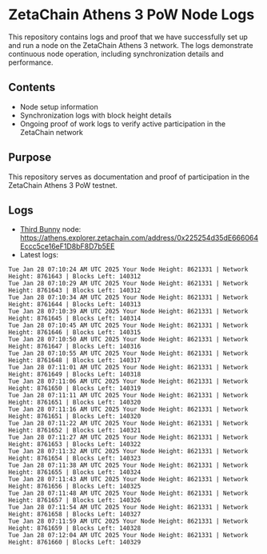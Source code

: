 # ZetaChain Athens 3 PoW Node Logs
This repository contains logs and proof that we have successfully set up and run a node on the ZetaChain Athens 3 network. The logs demonstrate continuous node operation, including synchronization details and performance.

## Contents
- Node setup information
- Synchronization logs with block height details
- Ongoing proof of work logs to verify active participation in the ZetaChain network

## Purpose
This repository serves as documentation and proof of participation in the ZetaChain Athens 3 PoW testnet.

## Logs

- [Third Bunny](https://thirdbunny.xyz/) node: https://athens.explorer.zetachain.com/address/0x225254d35dE666064Eccc5ce16eF1D8bF8D7b5EE
- Latest logs:
```
Tue Jan 28 07:10:24 AM UTC 2025 Your Node Height: 8621331 | Network Height: 8761643 | Blocks Left: 140312
Tue Jan 28 07:10:29 AM UTC 2025 Your Node Height: 8621331 | Network Height: 8761643 | Blocks Left: 140312
Tue Jan 28 07:10:34 AM UTC 2025 Your Node Height: 8621331 | Network Height: 8761644 | Blocks Left: 140313
Tue Jan 28 07:10:39 AM UTC 2025 Your Node Height: 8621331 | Network Height: 8761645 | Blocks Left: 140314
Tue Jan 28 07:10:45 AM UTC 2025 Your Node Height: 8621331 | Network Height: 8761646 | Blocks Left: 140315
Tue Jan 28 07:10:50 AM UTC 2025 Your Node Height: 8621331 | Network Height: 8761647 | Blocks Left: 140316
Tue Jan 28 07:10:55 AM UTC 2025 Your Node Height: 8621331 | Network Height: 8761648 | Blocks Left: 140317
Tue Jan 28 07:11:01 AM UTC 2025 Your Node Height: 8621331 | Network Height: 8761649 | Blocks Left: 140318
Tue Jan 28 07:11:06 AM UTC 2025 Your Node Height: 8621331 | Network Height: 8761650 | Blocks Left: 140319
Tue Jan 28 07:11:11 AM UTC 2025 Your Node Height: 8621331 | Network Height: 8761651 | Blocks Left: 140320
Tue Jan 28 07:11:16 AM UTC 2025 Your Node Height: 8621331 | Network Height: 8761651 | Blocks Left: 140320
Tue Jan 28 07:11:22 AM UTC 2025 Your Node Height: 8621331 | Network Height: 8761652 | Blocks Left: 140321
Tue Jan 28 07:11:27 AM UTC 2025 Your Node Height: 8621331 | Network Height: 8761653 | Blocks Left: 140322
Tue Jan 28 07:11:32 AM UTC 2025 Your Node Height: 8621331 | Network Height: 8761654 | Blocks Left: 140323
Tue Jan 28 07:11:38 AM UTC 2025 Your Node Height: 8621331 | Network Height: 8761655 | Blocks Left: 140324
Tue Jan 28 07:11:43 AM UTC 2025 Your Node Height: 8621331 | Network Height: 8761656 | Blocks Left: 140325
Tue Jan 28 07:11:48 AM UTC 2025 Your Node Height: 8621331 | Network Height: 8761657 | Blocks Left: 140326
Tue Jan 28 07:11:54 AM UTC 2025 Your Node Height: 8621331 | Network Height: 8761658 | Blocks Left: 140327
Tue Jan 28 07:11:59 AM UTC 2025 Your Node Height: 8621331 | Network Height: 8761659 | Blocks Left: 140328
Tue Jan 28 07:12:04 AM UTC 2025 Your Node Height: 8621331 | Network Height: 8761660 | Blocks Left: 140329
```
